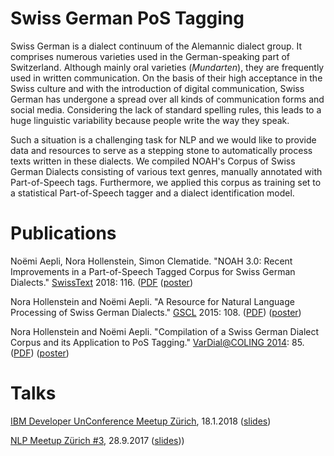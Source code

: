 # Swiss German PoS Tagging

Swiss German is a dialect continuum of the Alemannic dialect group. It comprises numerous varieties used in the German-speaking part of Switzerland. Although mainly oral varieties (_Mundarten_), they are frequently used in written communication. On the basis of their high acceptance in the Swiss culture and with the introduction of digital communication, Swiss German has undergone a spread over all kinds of communication forms and social media. Considering the lack of standard spelling rules, this leads to a huge linguistic variability because people write the way they speak. 

Such a situation is a challenging task for NLP and we would like to provide data and resources to serve as a stepping stone to automatically process texts written in these dialects. We compiled NOAH's Corpus of Swiss German Dialects consisting of various text genres, manually annotated with Part-of-Speech tags. Furthermore, we applied this corpus as training set to a statistical Part-of-Speech tagger and a dialect identification model.



# Publications

Noëmi Aepli, Nora Hollenstein, Simon Clematide. "NOAH 3.0:  Recent Improvements in a Part-of-Speech Tagged Corpus for Swiss German Dialects." [SwissText](https://www.swisstext.org/) 2018: 116.  ([PDF](/docs/swisstext_2018_abstracts.pdf) ([poster](/docs/swisstext_2018_noah.pdf))

Nora Hollenstein and Noëmi Aepli. "A Resource for Natural Language Processing of Swiss German Dialects." [GSCL](https://www.gscl.org/) 2015: 108.
([PDF](https://pdfs.semanticscholar.org/e250/0609bd7dc44f43f22560c8af69fccc3b7afd.pdf)) ([poster](/docs/gscl2015_poster.pdf))

Nora Hollenstein and Noëmi Aepli. "Compilation of a Swiss German Dialect Corpus and its Application to PoS Tagging." [VarDial@COLING 2014](http://corporavm.uni-koeln.de/vardial/): 85.
([PDF](http://www.aclweb.org/anthology/W14-5310)) ([poster](/docs/vardial2014_poster.pdf))


# Talks

[IBM Developer UnConference Meetup Zürich](https://www.meetup.com/de-DE/Big-Data-Developers-Switzerland/events/242917086/?isFromReg=true&fromJoin=242917086), 18.1.2018 ([slides](/docs/IBM_UnConference_2018_gsw.pdf))

[NLP Meetup Zürich #3](https://www.meetup.com/NLP-Zurich/events/243080359/), 28.9.2017 ([slides](/docs/NLP_Meetup_2017_gsw.pdf)))